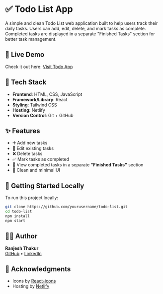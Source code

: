 # ✅ Todo List App

A simple and clean Todo List web application built to help users track their daily tasks. Users can add, edit, delete, and mark tasks as complete. Completed tasks are displayed in a separate "Finished Tasks" section for better task management.

## 🔗 Live Demo

Check it out here: [Visit Todo App](https://x1todolist.netlify.app/)

## 🧰 Tech Stack

- **Frontend**: HTML, CSS, JavaScript  
- **Framework/Library**: React  
- **Styling**: Tailwind CSS  
- **Hosting**: Netlify  
- **Version Control**: Git + GitHub

## ✨ Features

- ➕ Add new tasks
- 📝 Edit existing tasks
- ❌ Delete tasks
- ✅ Mark tasks as completed
- 📂 View completed tasks in a separate **"Finished Tasks"** section
- 🧼 Clean and minimal UI

## 🚀 Getting Started Locally

To run this project locally:

```bash
git clone https://github.com/yourusername/todo-list.git
cd todo-list
npm install
npm start
```
## 🧑‍💻 Author

**Ranjesh Thakur**  
[GitHub](https://github.com/Ranjesh2002) • [LinkedIn](www.linkedin.com/in/ranjesh-sharma-190b75261)

## 🙏 Acknowledgments

- Icons by [React-icons](https://react-icons.github.io/react-icons/)
- Hosting by [Netlify](https://netlify.com/)

#